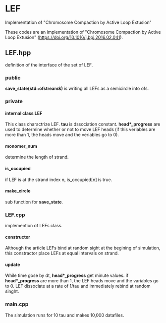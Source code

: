 # LEF
Implementation of "Chromosome Compaction by Active Loop Extusion"

These codes are an implementation of "Chromosome Compaction by Active Loop Extusion" (https://doi.org/10.1016/j.bpj.2016.02.041).

## LEF.hpp

definition of the interface of the set of LEF.

### public
<strong>save_state(std::ofstream&)</strong> is writing all LEFs as a semicircle into ofs.

### private

#### internal class LEF

This class charactrize LEF. <strong>tau</strong> is dssociation constant. <strong>head*_progress</strong> are used to determine whether or not to move LEF heads (if this veriables are more than 1, the heads move and the veriables go to 0).

#### monomer_num
determine the length of strand.

#### is_occupied
if LEF is at the strand index n, is_occupied[n] is true.

#### make_circle
sub function for <strong>save_state</strong>.

### LEF.cpp

implemention of LEFs class.

#### constructor
Although the article LEFs bind at random sight at the begining of simulation, this constractor place LEFs at equal intervals on strand.

#### update
While time gose by dt, <strong>head*_progress</strong> get minute values. if <strong>head*_progress</strong> are more than 1, the LEF heads move and the variables go to 0. 
LEF dissociate at a rate of 1/tau and immediately rebind at random singht.

### main.cpp
The simulation runs for 10 tau and makes 10,000 datafiles.
